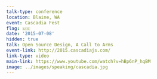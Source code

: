 ```yaml
---
talk-type: conference
location: Blaine, WA
event: Cascadia Fest
flag: 🇺🇸
date: '2015-07-08'
hidden: true
talk: Open Source Design, A Call to Arms
event-link: http://2015.cascadiajs.com/
link-type: video
main-link: https://www.youtube.com/watch?v=hBp6nP_hqBM
image: ../images/speaking/cascadia.jpg
---
```

